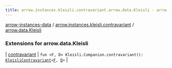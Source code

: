 ```yaml
---
title: arrow.instances.kleisli.contravariant.arrow.data.Kleisli - arrow-instances-data
---
```


[arrow-instances-data](../../index.html) / [arrow.instances.kleisli.contravariant](../index.html) / [arrow.data.Kleisli](./index.html)

### Extensions for arrow.data.Kleisli

| [contravariant](contravariant.html) | `fun <F, D> Kleisli.Companion.contravariant(): `[`KleisliContravariant`](../../arrow.instances/-kleisli-contravariant/index.html)`<`[`F`](contravariant.html#F)`, `[`D`](contravariant.html#D)`>` |

